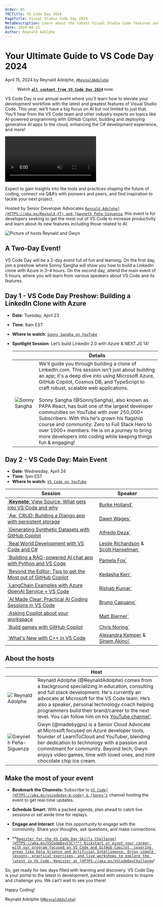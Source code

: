 ```yaml
---
Order: 85
TOCTitle: VS Code Day 2024
PageTitle: Visual Studio Code Day 2024
MetaDescription: Learn about the latest Visual Studio Code features and extensions during VS Code Day 2024 on April 24, 2024
Date: 2024-04-15
Author: Reynald Adolphe
---
```


# Your Ultimate Guide to VS Code Day 2024

April 15, 2024 by Reynald Adolphe, [`@ReynaldAdolphe`](HTTPS://twitter.com/ReynaldAdolphe)

> **Watch [`all content from VS Code Day 2024`](HTTPS://youtube.com/live/iCDfAC4f25w) now.**

VS Code Day is our annual event where you'll learn how to elevate your development workflow with the latest and greatest features of Visual Studio Code. This year, we'll have a big focus on AI but not limited to just that. You’ll hear from the VS Code team and other industry experts on topics like AI-powered programming with GitHub Copilot, building and deploying generative AI apps to the cloud, enhancing the C# development experience, and more!

<video src="VS Code Day - Promo.mp4" title="VS Code Day 2024 Promotion video" autoplay muted loop controls></video>

Expect to gain insights into the tools and practices shaping the future of coding, connect via Q&A’s with pioneers and peers, and find inspiration to tackle your next project.

Hosted by Senior Developer Advocates [`Reynald Adolphe](HTTPS://aka.ms/Reynald-YT) and [Gwyneth Peña-Siguenza`](HTTPS://twitter.com/madebygps), this event is for developers seeking to get the most out of VS Code to increase productivity and learn about its new features including those related to AI.

![`Picture of hosts Reynald and Gwyn`](Reynald-Gwyn.jpg)

## A Two-Day Event!

VS Code Day will be a 2-day event full of fun and learning. On the first day, join a preshow where Sonny Sangha will show you how to build a LinkedIn clone with Azure in 3–4 hours. On the second day, attend the main event of 5 hours, where you will learn from various speakers about VS Code and its features.

## Day 1 - VS Code Day Preshow: Building a LinkedIn Clone with Azure

- **Date**: Tuesday, April 23
- **Time**: 8am EST
- **Where to watch**: [`Sonny Sangha on YouTube`](HTTPS://www.youtube.com/@SonnySangha)
- **Spotlight Session**: Let’s build LinkedIn 2.0 with Azure & NEXT.JS 14!

    | | Details |
    |-|-|
    | ![`Sonny Sangha`](Sonny_Sangha.jpg) | We'll guide you through building a clone of LinkedIn.com. This session isn't just about building an app; it's a deep dive into using Microsoft Azure, GitHub Copilot, Cosmos DB, and TypeScript to craft robust, scalable web applications.<br/><br/>Sonny Sangha (@SonnySangha), also known as PAPA React, has built one of the largest developer communities on YouTube with over 250,000+ Subscribers. With this he's grown his flagship course and community: Zero to Full Stack Hero to over 1000+ members. He is on a journey to bring more developers into coding while keeping things fun & engaging! |

## Day 2 - VS Code Day: Main Event

- **Date**: Wednesday, April 24
- **Time**: 1pm EST
- **Where to watch**: [`VS Code on YouTube`](HTTPS://www.youtube.com/@code)

| Session       | Speaker   |
|-------------- | --------- |
| [`**Keynote**: View Source: What gets into VS Code and why](HTTPS://aka.ms/vscd-holland)    | [Burke Holland`](HTTPS://twitter.com/burkeholland) |
| [`Aw, CRUD: Building a Django app with persistent storage](HTTPS://aka.ms/vscd-wages) | [Dawn Wages`](HTTP://@BajoranEngineer) |
| [`Generating Synthetic Datasets with GitHub Copilot](HTTPS://aka.ms/vscd-deza)   | [Alfredo Deza`](HTTPS://www.linkedin.com/in/alfredodeza/) |
| [`Real World Development with VS Code and C#](HTTPS://aka.ms/Vscd-hr)   | [Leslie Richardson](HTTPS://twitter.com/lyrichardson01) & [Scott Hanselman`](HTTPS://twitter.com/shanselman) |
| [`Building a RAG-powered AI chat app with Python and VS Code](HTTPS://aka.ms/Vscd-fox)   | [Pamela Fox`](HTTPS://twitter.com/pamelafox) |
| [`Beyond the Editor: Tips to get the Most out of GitHub Copilot](HTTPS://aka.ms/vscd-kerr)   | [Kedasha Kerr`](HTTPS://twitter.com/itsthatladydev)  |
| [`LangChain Examples with Azure OpenAI Service + VS Code](HTTPS://aka.ms/vscd-kumar)   | [Rishab Kumar`](HTTPS://twitter.com/rishabincloud) |
| [`AI Made Clear: Practical AI Coding Sessions in VS Code](HTTPS://aka.ms/vscd-capuano) | [Bruno Capuano`](HTTPS://twitter.com/elbruno) |
| [`Asking Copilot about your workspace](HTTPS://aka.ms/vscd-bierner) | [Matt Bierner`](HTTPS://twitter.com/mattbierner) |
| [`Build games with GitHub Copilot](HTTPS://aka.ms/vscd-noring) | [Chris Noring`](HTTPS://twitter.com/chris_noring) |
| [`What's New with C++ in VS Code](HTTPS://aka.ms/vscd-ka)  | [Alexandra Kemper](HTTPS://twitter.com/AlexandraKemper) & [Sinem Akinci`](HTTPS://twitter.com/sinem__akinci) |

## About the hosts

| | Host |
|-|-|
| ![`Reynald Adolphe](Reynald.jpg) | Reynald Adolphe (@ReynaldAdolphe) comes from a background specializing in education, consulting and full stack development. He's currently an advocate at Microsoft for the VS Code team. He’s also a speaker, personal technology coach helping programmers build their brand/career to the next level. You can follow him on his [YouTube channel`](HTTPS://aka.ms/Reynald-YT). |
| ![`Gwyneth Peña-Siguenza`](Gwyn.jpg) | Gwyn (@madebygps) is a Senior Cloud Advocate at Microsoft focused on Azure developer tools, founder of LearnToCloud and YouTuber, blending her dedication to technology with a passion and commitment for community. Beyond tech, Gwyn enjoys video games, time with loved ones, and mint chocolate chip ice cream. |

## Make the most of your event

- **Bookmark the Channels**: Subscribe to [`VS Code](HTTPS://aka.ms/vscodeday-b-code) & [Sonny’s`](HTTPS://aka.ms/vscodeday-b-sonny) channel hosting the event to get real-time updates.

- **Schedule Smart**: With a packed agenda, plan ahead to catch live sessions or set aside time for replays.

- **Engage and Interact**: Use this opportunity to engage with the community. Share your thoughts, ask questions, and make connections.

- **[`Register for the VS Code Day Skills Challenge](HTTPS://aka.ms/VSCodeDayCSC)**! Kickstart or pivot your career with our program focused on VS Code and GitHub Copilot, covering areas like Data Science and Artificial Intelligence. Enjoy simple lessons, practical exercises, and live workshops to explore the latest in VS Code. Register at [HTTPS://aka.ms/VSCodeDayChallenge`](HTTPS://aka.ms/VSCodeDayChallenge)!

So, get ready for two days filled with learning and discovery. VS Code Day is your portal to the latest in development, packed with sessions to inspire and challenge you. We can’t wait to see you there!

Happy Coding!

Reynald Adolphe ([`@ReynaldAdolphe`](HTTPS://twitter.com/ReynaldAdolphe))
